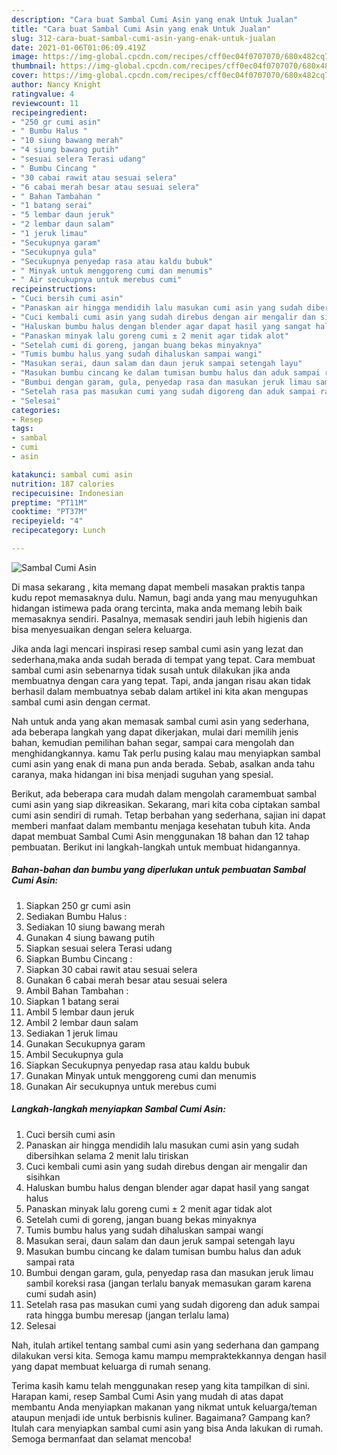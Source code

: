 ```yaml
---
description: "Cara buat Sambal Cumi Asin yang enak Untuk Jualan"
title: "Cara buat Sambal Cumi Asin yang enak Untuk Jualan"
slug: 312-cara-buat-sambal-cumi-asin-yang-enak-untuk-jualan
date: 2021-01-06T01:06:09.419Z
image: https://img-global.cpcdn.com/recipes/cff0ec04f0707070/680x482cq70/sambal-cumi-asin-foto-resep-utama.jpg
thumbnail: https://img-global.cpcdn.com/recipes/cff0ec04f0707070/680x482cq70/sambal-cumi-asin-foto-resep-utama.jpg
cover: https://img-global.cpcdn.com/recipes/cff0ec04f0707070/680x482cq70/sambal-cumi-asin-foto-resep-utama.jpg
author: Nancy Knight
ratingvalue: 4
reviewcount: 11
recipeingredient:
- "250 gr cumi asin"
- " Bumbu Halus "
- "10 siung bawang merah"
- "4 siung bawang putih"
- "sesuai selera Terasi udang"
- " Bumbu Cincang "
- "30 cabai rawit atau sesuai selera"
- "6 cabai merah besar atau sesuai selera"
- " Bahan Tambahan "
- "1 batang serai"
- "5 lembar daun jeruk"
- "2 lembar daun salam"
- "1 jeruk limau"
- "Secukupnya garam"
- "Secukupnya gula"
- "Secukupnya penyedap rasa atau kaldu bubuk"
- " Minyak untuk menggoreng cumi dan menumis"
- " Air secukupnya untuk merebus cumi"
recipeinstructions:
- "Cuci bersih cumi asin"
- "Panaskan air hingga mendidih lalu masukan cumi asin yang sudah dibersihkan selama 2 menit lalu tiriskan"
- "Cuci kembali cumi asin yang sudah direbus dengan air mengalir dan sisihkan"
- "Haluskan bumbu halus dengan blender agar dapat hasil yang sangat halus"
- "Panaskan minyak lalu goreng cumi ± 2 menit agar tidak alot"
- "Setelah cumi di goreng, jangan buang bekas minyaknya"
- "Tumis bumbu halus yang sudah dihaluskan sampai wangi"
- "Masukan serai, daun salam dan daun jeruk sampai setengah layu"
- "Masukan bumbu cincang ke dalam tumisan bumbu halus dan aduk sampai rata"
- "Bumbui dengan garam, gula, penyedap rasa dan masukan jeruk limau sambil koreksi rasa (jangan terlalu banyak memasukan garam karena cumi sudah asin)"
- "Setelah rasa pas masukan cumi yang sudah digoreng dan aduk sampai rata hingga bumbu meresap (jangan terlalu lama)"
- "Selesai"
categories:
- Resep
tags:
- sambal
- cumi
- asin

katakunci: sambal cumi asin 
nutrition: 187 calories
recipecuisine: Indonesian
preptime: "PT11M"
cooktime: "PT37M"
recipeyield: "4"
recipecategory: Lunch

---
```



![Sambal Cumi Asin](https://img-global.cpcdn.com/recipes/cff0ec04f0707070/680x482cq70/sambal-cumi-asin-foto-resep-utama.jpg)

Di masa  sekarang , kita memang dapat membeli masakan praktis tanpa kudu repot memasaknya dulu. Namun, bagi anda yang mau menyuguhkan hidangan istimewa pada orang tercinta, maka anda memang lebih baik memasaknya sendiri. Pasalnya, memasak sendiri jauh lebih higienis dan bisa menyesuaikan dengan selera keluarga.

Jika anda lagi mencari inspirasi resep sambal cumi asin yang lezat dan sederhana,maka anda sudah berada di tempat yang tepat. Cara membuat sambal cumi asin  sebenarnya tidak susah untuk dilakukan jika anda membuatnya dengan cara yang tepat. Tapi, anda jangan risau akan tidak berhasil dalam membuatnya 
sebab dalam artikel ini kita akan mengupas sambal cumi asin dengan cermat.  



Nah untuk anda yang akan memasak sambal cumi asin yang sederhana, ada beberapa langkah yang dapat dikerjakan, mulai dari memilih jenis bahan, kemudian pemilihan bahan segar, sampai cara mengolah dan menghidangkannya. kamu Tak perlu pusing kalau mau menyiapkan sambal cumi asin yang enak di mana pun anda berada. Sebab, asalkan anda  tahu caranya, maka hidangan ini bisa menjadi suguhan yang spesial.

Berikut, ada beberapa cara mudah dalam mengolah caramembuat sambal cumi asin yang siap dikreasikan. Sekarang, mari kita coba ciptakan sambal cumi asin sendiri di rumah. Tetap berbahan yang sederhana, sajian ini dapat memberi manfaat dalam membantu menjaga kesehatan tubuh kita. Anda dapat membuat Sambal Cumi Asin menggunakan 18 bahan dan 12 tahap pembuatan. Berikut ini langkah-langkah untuk membuat hidangannya.

<!--inarticleads1-->

##### Bahan-bahan dan bumbu yang diperlukan untuk pembuatan Sambal Cumi Asin:

1. Siapkan 250 gr cumi asin
1. Sediakan  Bumbu Halus :
1. Sediakan 10 siung bawang merah
1. Gunakan 4 siung bawang putih
1. Siapkan sesuai selera Terasi udang
1. Siapkan  Bumbu Cincang :
1. Siapkan 30 cabai rawit atau sesuai selera
1. Gunakan 6 cabai merah besar atau sesuai selera
1. Ambil  Bahan Tambahan :
1. Siapkan 1 batang serai
1. Ambil 5 lembar daun jeruk
1. Ambil 2 lembar daun salam
1. Sediakan 1 jeruk limau
1. Gunakan Secukupnya garam
1. Ambil Secukupnya gula
1. Siapkan Secukupnya penyedap rasa atau kaldu bubuk
1. Gunakan  Minyak untuk menggoreng cumi dan menumis
1. Gunakan  Air secukupnya untuk merebus cumi




<!--inarticleads2-->

##### Langkah-langkah menyiapkan Sambal Cumi Asin:

1. Cuci bersih cumi asin
1. Panaskan air hingga mendidih lalu masukan cumi asin yang sudah dibersihkan selama 2 menit lalu tiriskan
1. Cuci kembali cumi asin yang sudah direbus dengan air mengalir dan sisihkan
1. Haluskan bumbu halus dengan blender agar dapat hasil yang sangat halus
1. Panaskan minyak lalu goreng cumi ± 2 menit agar tidak alot
1. Setelah cumi di goreng, jangan buang bekas minyaknya
1. Tumis bumbu halus yang sudah dihaluskan sampai wangi
1. Masukan serai, daun salam dan daun jeruk sampai setengah layu
1. Masukan bumbu cincang ke dalam tumisan bumbu halus dan aduk sampai rata
1. Bumbui dengan garam, gula, penyedap rasa dan masukan jeruk limau sambil koreksi rasa (jangan terlalu banyak memasukan garam karena cumi sudah asin)
1. Setelah rasa pas masukan cumi yang sudah digoreng dan aduk sampai rata hingga bumbu meresap (jangan terlalu lama)
1. Selesai




Nah, itulah artikel tentang  sambal cumi asin  yang sederhana dan gampang dilakukan versi kita. Semoga kamu mampu mempraktekkannya dengan hasil yang dapat membuat keluarga di rumah senang. 

Terima kasih kamu telah menggunakan resep yang kita tampilkan di sini. Harapan kami, resep  Sambal Cumi Asin yang mudah di atas dapat membantu Anda menyiapkan makanan yang nikmat untuk keluarga/teman ataupun menjadi ide untuk berbisnis kuliner. Bagaimana? Gampang kan? Itulah cara menyiapkan sambal cumi asin yang bisa Anda lakukan di rumah. Semoga bermanfaat dan selamat mencoba!

